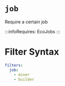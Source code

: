 # `job`

Require a certain job

:::infoRequires:
EcoJobs
:::
# Filter Syntax
```yaml
filters:
  job:
    - miner
    - builder
```
